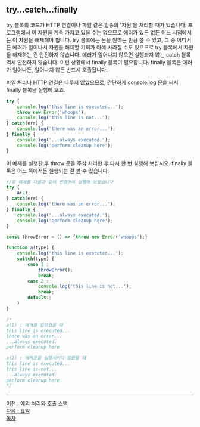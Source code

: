 ## try...catch...finally
try 블록의 코드가 HTTP 연결이나 파일 같은 일종의 '자원'을 처리할 때가 있습니다. 프로그램에서 이 자원을 계속 가지고 있을 수는 없으므로 에러가 있든 없든 어느 시점에서는 이 자원을 해제해야 합니다. try 블록에는 문을 원하는 만큼 쓸 수 있고, 그 중 어디서든 에러가 일어나서 자원을 해제할 기회가 아예 사라질 수도 있으므로 try 블록에서 자원을 해제하는 건 안전하지 않습니다. 에러가 일어나지 않으면 실행되지 않는 catch 블록 역시 안전하지 않습니다. 이런 상황에서 finally 블록이 필요합니다. finally 블록은 에러가 일어나든, 일어나지 않든 반드시 호출됩니다.

파일 처리나 HTTP 연결은 다루지 않았으므로, 간단하게 console.log 문을 써서 finally 블록을 실험해 보죠.

~~~javascript
try {
    console.log('this line is executed...');
    throw new Error('whoops');
    console.log('this line is not...');
} catch(err) {
    console.log('there was an error...');
} finally {
    console.log('...always executed.');
    console.log('perform cleanup here');
}
~~~

이 예제를 실행한 후 throw 문을 주석 처리한 후 다시 한 번 실행해 보십시오. finally 블록은 어느 쪽에서든 실행되는 걸 볼 수 있습니다.

~~~javascript
//위 예제를 다음과 같이 변경하여 실행해 보았습니다.
try {
    a(2);
} catch(err) {
    console.log('there was an error...');
} finally {
    console.log('...always executed.');
    console.log('perform cleanup here');
}

const throwError = () => {throw new Error('whoops');}

function a(type) {
    console.log('this line is executed...');
    switch(type) {
        case 1 :
            throwError();
            break;
        case 2 :
            console.log('this line is not...');
            break;
        default:;
    }
}

/*
a(1) : 에러를 일으켰을 때
this line is executed...
there was an error...
...always executed.
perform cleanup here

a(2) : 에러문을 실행시키지 않았을 때
this line is executed...
this line is not...
...always executed.
perform cleanup here
*/
~~~

***
[이전 : 예외 처리와 호출 스택](11.4.md) <br/>
[다음 : 요약](11.6.md) <br/>
[목차](../progressCheck.md)